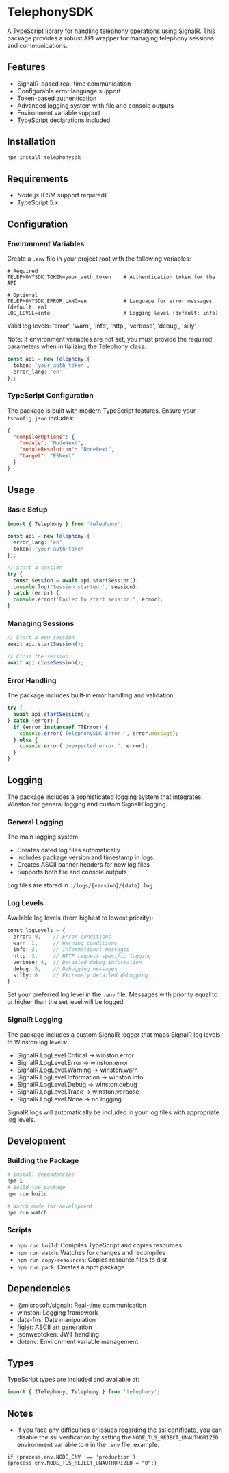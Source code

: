 # TelephonySDK

A TypeScript library for handling telephony operations using SignalR. This package provides a robust API wrapper for managing telephony sessions and communications.

## Features

- SignalR-based real-time communication
- Configurable error language support
- Token-based authentication
- Advanced logging system with file and console outputs
- Environment variable support
- TypeScript declarations included

## Installation

```bash
npm install telephonysdk
```

## Requirements

- Node.js (ESM support required)
- TypeScript 5.x

## Configuration

### Environment Variables

Create a `.env` file in your project root with the following variables:

```env
# Required
TELEPHONYSDK_TOKEN=your_auth_token    # Authentication token for the API

# Optional
TELEPHONYSDK_ERROR_LANG=en            # Language for error messages (default: en)
LOG_LEVEL=info                        # Logging level (default: info)
```

Valid log levels: 'error', 'warn', 'info', 'http', 'verbose', 'debug', 'silly'

Note: If environment variables are not set, you must provide the required parameters when initializing the Telephony class:

```typescript
const api = new Telephony({
  token: 'your_auth_token',
  error_lang: 'en'
});
```

### TypeScript Configuration

The package is built with modern TypeScript features. Ensure your `tsconfig.json` includes:

```json
{
  "compilerOptions": {
    "module": "NodeNext",
    "moduleResolution": "NodeNext",
    "target": "ESNext"
  }
}
```

## Usage

### Basic Setup

```typescript
import { Telephony } from 'telephony';

const api = new Telephony({
  error_lang: 'en',
  token: 'your-auth-token'
});

// Start a session
try {
  const session = await api.startSession();
  console.log('Session started:', session);
} catch (error) {
  console.error('Failed to start session:', error);
}
```

### Managing Sessions

```typescript
// Start a new session
await api.startSession();

// Close the session
await api.closeSession();
```

### Error Handling

The package includes built-in error handling and validation:

```typescript
try {
  await api.startSession();
} catch (error) {
  if (error instanceof TTError) {
    console.error('TelephonySDK Error:', error.message);
  } else {
    console.error('Unexpected error:', error);
  }
}
```

## Logging

The package includes a sophisticated logging system that integrates Winston for general logging and custom SignalR logging.

### General Logging

The main logging system:
- Creates dated log files automatically
- Includes package version and timestamp in logs
- Creates ASCII banner headers for new log files
- Supports both file and console outputs

Log files are stored in `./logs/{version}/{date}.log`

### Log Levels

Available log levels (from highest to lowest priority):

```typescript
const logLevels = {
  error: 0,    // Error conditions
  warn: 1,     // Warning conditions
  info: 2,     // Informational messages
  http: 3,     // HTTP request-specific logging
  verbose: 4,  // Detailed debug information
  debug: 5,    // Debugging messages
  silly: 6     // Extremely detailed debugging
}
```

Set your preferred log level in the `.env` file. Messages with priority equal to or higher than the set level will be logged.

### SignalR Logging

The package includes a custom SignalR logger that maps SignalR log levels to Winston log levels:

- SignalR.LogLevel.Critical → winston.error
- SignalR.LogLevel.Error → winston.error
- SignalR.LogLevel.Warning → winston.warn
- SignalR.LogLevel.Information → winston.info
- SignalR.LogLevel.Debug → winston.debug
- SignalR.LogLevel.Trace → winston.verbose
- SignalR.LogLevel.None → no logging

SignalR logs will automatically be included in your log files with appropriate log levels.

## Development

### Building the Package

```bash
# Install dependencies
npm i
# Build the package
npm run build

# Watch mode for development
npm run watch
```

### Scripts

- `npm run build`: Compiles TypeScript and copies resources
- `npm run watch`: Watches for changes and recompiles
- `npm run copy-resources`: Copies resource files to dist
- `npm run pack`: Creates a npm package


## Dependencies

- @microsoft/signalr: Real-time communication
- winston: Logging framework
- date-fns: Date manipulation
- figlet: ASCII art generation
- jsonwebtoken: JWT handling
- dotenv: Environment variable management

## Types

TypeScript types are included and available at:

```typescript
import { ITelephony, Telephony } from 'telephony';
```

## Notes

- if you face any difficulties or issues regarding the ssl certificate, you can disable the ssl verification by setting the `NODE_TLS_REJECT_UNAUTHORIZED` environment variable to `0` in the `.env` file, example:

```if (process.env.NODE_ENV !== 'production') {process.env.NODE_TLS_REJECT_UNAUTHORIZED = "0";}```